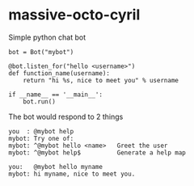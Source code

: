 massive-octo-cyril
==================

Simple python chat bot


	bot = Bot("mybot")
	
    @bot.listen_for("hello <username>")
    def function_name(username):
        return "hi %s, nice to meet you" % username

	if __name__ == '__main__':
		bot.run()


The bot would respond to 2 things

	you  : @mybot help
	mybot: Try one of:
	mybot: ^@mybot hello <name>   Greet the user
	mybot: ^@mybot help$          Generate a help map

	you:   @mybot hello myname
	mybot: hi myname, nice to meet you.



